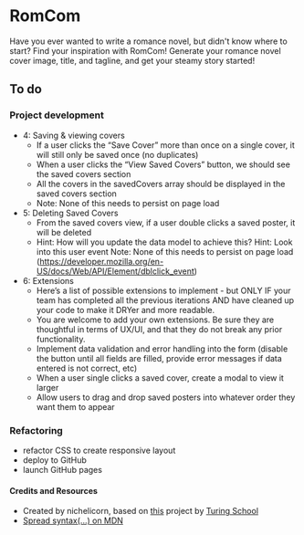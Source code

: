 # RomCom

Have you ever wanted to write a romance novel, but didn't know where to start? Find your inspiration with RomCom! Generate your romance novel cover image, title, and tagline, and get your steamy story started!

## To do

### Project development
* 4: Saving & viewing covers
  * If a user clicks the “Save Cover” more than once on a single cover, it will still only be saved once (no duplicates)
  * When a user clicks the “View Saved Covers” button, we should see the saved covers section
  * All the covers in the savedCovers array should be displayed in the saved covers section
  * Note: None of this needs to persist on page load
* 5: Deleting Saved Covers
  * From the saved covers view, if a user double clicks a saved poster, it will be deleted
  * Hint: How will you update the data model to achieve this? Hint: Look into this user event Note: None of this needs to persist on page load (https://developer.mozilla.org/en-US/docs/Web/API/Element/dblclick_event)
* 6: Extensions
  * Here’s a list of possible extensions to implement - but ONLY IF your team has completed all the previous iterations AND have cleaned up your code to make it DRYer and more readable.
  * You are welcome to add your own extensions. Be sure they are thoughtful in terms of UX/UI, and that they do not break any prior functionality.
  * Implement data validation and error handling into the form (disable the button until all fields are filled, provide error messages if data entered is not correct, etc)
  * When a user single clicks a saved cover, create a modal to view it larger
  * Allow users to drag and drop saved posters into whatever order they want them to appear

### Refactoring
* refactor CSS to create responsive layout
* deploy to GitHub
* launch GitHub pages

#### Credits and Resources
* Created by nichelicorn, based on [this](https://frontend.turing.edu/projects/module-1/romcom-pair.html) project by [Turing School](https://turing.edu/)
* [Spread syntax(...) on MDN](https://developer.mozilla.org/en-US/docs/Web/JavaScript/Reference/Operators/Spread_syntax)